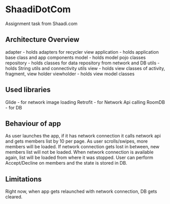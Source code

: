 # ShaadiDotCom
Assignment task from Shaadi.com

## Architecture Overview
adapter - holds adapters for recycler view
application - holds application base class and app components
model - holds model pojo classes
repository - holds classes for data repository from network and DB
utils - holds String utils and connectivity utils
view - holds view classes of activity, fragment, view holder
viewholder - holds view model classes

## Used libraries
Glide - for network image loading
Retrofit - for Network Api calling
RoomDB - for DB

## Behaviour of app
As user launches the app, if it has network connection it calls network api and gets members list by 10 per page.
As user scrolls/swipes, more members will be loaded.
If network connection gets lost in between, new members list will not be loaded.
When network connection is available again, list will be loaded from where it was stopped.
User can perform Accept/Decline on members and the state is stored in DB.

## Limitations
Right now, when app gets relaunched with network connection, DB gets cleared.
